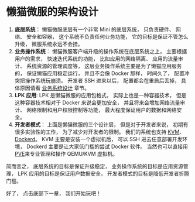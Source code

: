 # 懒猫微服的架构设计
1. **底层系统**： 懒猫微服底层有一个非常 Mini 的底层系统， 只负责硬件、 网络、 安全和容器， 这个系统不负责任何业务功能， 它的目标是保证不管怎么升级， 微服系统永远不会挂。
2. **业务操作系统**： 懒猫微服客户端升级的操作系统在底层系统之上， 主要根据用户的需求， 快速迭代系统的功能， 比如应用的网络隔离、 应用的流量审计、 系统资源的管理调度等， 这层业务操作系统主要是为了懒猫应用服务的， 保证懒猫应用稳定运行， 并且不会像 Docker 那样， 时间久了， 配置冲突把操作系统玩崩溃。 开发者 SSH 进来以后， 配置都会在重启后丢掉， 具体原因请看 [业务系统设计](https://developer.lazycat.cloud/faq-dev.html#readonly_lzcos) 章节。
3. **LPK 应用**: LPK 是懒猫微服的应用包格式， 实际上也是一种容器技术， 但是这种容器技术相对于 Docker 来说会更加安全， 并且将来会增加网络流量审计、 网络限制和用户权限控制等功能， 最大程度保证用户的数据和网络安全。
4. **开发者模式**： 上面是懒猫微服的三个设计层， 但是对于开发者来说， 初期有很多实验性的工作， 为了减少对开发者的限制。 我们的系统也支持 [KVM](https://developer.lazycat.cloud/kvm.html)、 [Dockerd](https://developer.lazycat.cloud/dockerd-support.html)。 KVM 主要是安装一个虚拟机后， 可以 SSH 进去任意部署开发环境， Dockerd 主要是让大家低门槛的尝试 Docker 软件。 当然也可以直接用 [PVE](https://appstore.lazycat.cloud/#/shop/detail/in.zhaoj.webvirtcloud)来专业管理和操作 QEMU/KVM 虚拟机。

简而言之， 底层系统的目标是保证升级稳定， 业务操作系统的目标是应用资源管理， LPK 应用的目标是保证用户数据安全， 开发者模式的目标是降低开发者折腾门槛。

好了， 点击底部下一章， 我们开始玩吧！ 